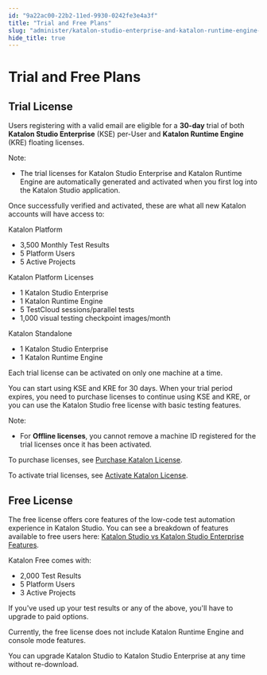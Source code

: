 ```yaml
---
id: "9a22ac00-22b2-11ed-9930-0242fe3e4a3f"
title: "Trial and Free Plans"
slug: "administer/katalon-studio-enterprise-and-katalon-runtime-engine-license/trial-and-free-plans"
hide_title: true
---
```

    

# <a id="id_trial-free-plans" class="anchor_top_offset"/><a id="ariaid-title1" class="anchor_top_offset"/>Trial and Free Plans

    
    
  

## <a id="id_1" class="anchor_top_offset"/>Trial License

<p xmlns="http://www.w3.org/1999/xhtml" className="p">Users registering with a valid email are eligible for a <strong className="ph b">30-day</strong> trial of both <strong className="ph b">Katalon Studio Enterprise</strong> (KSE) per-User and <strong className="ph b">Katalon Runtime Engine</strong> (KRE) floating licenses.</p> 
<div xmlns="http://www.w3.org/1999/xhtml" className="note note note_note"><span className="note__title">Note:</span> <ul className="ul"><li className="li">The trial licenses for Katalon Studio Enterprise and Katalon Runtime Engine are automatically generated and activated when you first log into the Katalon Studio application.</li></ul></div>
<p xmlns="http://www.w3.org/1999/xhtml" className="p">Once successfully verified and activated, these are what all new Katalon accounts will have access to:</p> 
<p xmlns="http://www.w3.org/1999/xhtml" className="p">Katalon Platform</p> 
<ul xmlns="http://www.w3.org/1999/xhtml" className="ul"><li className="li">3,500 Monthly Test Results</li><li className="li">5 Platform Users</li><li className="li">5 Active Projects</li></ul> 
<p xmlns="http://www.w3.org/1999/xhtml" className="p">Katalon Platform Licenses</p> 
<ul xmlns="http://www.w3.org/1999/xhtml" className="ul"><li className="li">1 Katalon Studio Enterprise</li><li className="li">1 Katalon Runtime Engine</li><li className="li">5 TestCloud sessions/parallel tests</li><li className="li">1,000 visual testing checkpoint images/month</li></ul> 
<p xmlns="http://www.w3.org/1999/xhtml" className="p">Katalon Standalone</p> 
<ul xmlns="http://www.w3.org/1999/xhtml" className="ul"><li className="li">1 Katalon Studio Enterprise</li><li className="li">1 Katalon Runtime Engine</li></ul> 
<p xmlns="http://www.w3.org/1999/xhtml" className="p">Each trial license can be activated on only one machine at a time.</p> 
<p xmlns="http://www.w3.org/1999/xhtml" className="p">You can start using KSE and KRE for 30 days. When your trial period expires, you need to purchase licenses to continue using KSE and KRE, or you can use the Katalon Studio free license with basic testing features.</p> 
<div xmlns="http://www.w3.org/1999/xhtml" className="note note note_note"><span className="note__title">Note:</span> <ul className="ul"><li className="li"><p className="p">For <strong className="ph b">Offline licenses</strong>, you cannot remove a machine ID registered for the trial licenses once it has been activated.</p></li></ul></div>
<p xmlns="http://www.w3.org/1999/xhtml" className="p">To purchase licenses, see <a className="xref" href="/docs/administer/administration-tasks/subscription-management/katalon-studio-enterprise-and-katalon-runtime-engine-license/purchase-katalon-studio-and-katalon-runtime-engine-licenses">Purchase Katalon License</a>.</p> 
<p xmlns="http://www.w3.org/1999/xhtml" className="p">To activate trial licenses, see <a className="xref" href="/docs/administer/katalon-studio-enterprise-and-katalon-runtime-engine-license/activate-a-katalon-license">Activate Katalon License</a>.</p> 

## <a id="id_2" class="anchor_top_offset"/>Free License

<p xmlns="http://www.w3.org/1999/xhtml" className="p">The free license offers core features of the low-code test automation experience in Katalon Studio. You can see a breakdown of features available to free users here: <a className="xref" href="/docs/administer/katalon-studio-enterprise-and-katalon-runtime-engine-license/katalon-studio-vs-katalon-studio-enterprise-features">Katalon Studio vs Katalon Studio Enterprise Features</a>.</p> 
<p xmlns="http://www.w3.org/1999/xhtml" className="p">Katalon Free comes with:</p> 
<ul xmlns="http://www.w3.org/1999/xhtml" className="ul"><li className="li">2,000 Test Results</li><li className="li">5 Platform Users</li><li className="li">3 Active Projects</li></ul> 
<p xmlns="http://www.w3.org/1999/xhtml" className="p">If you've used up your test results or any of the above, you'll have to upgrade to paid options.</p> 
<p xmlns="http://www.w3.org/1999/xhtml" className="p">Currently, the free license does not include Katalon Runtime Engine and console mode features.</p> 
<p xmlns="http://www.w3.org/1999/xhtml" className="p">You can upgrade Katalon Studio to Katalon Studio Enterprise at any time without re-download.</p> 
